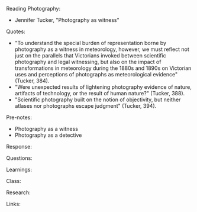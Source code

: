 Reading Photography:

- Jennifer Tucker, "Photography as witness"

Quotes:

- "To understand the special burden of representation borne by photography as a witness in meteorology, however, we must reflect not just on the parallels that Victorians invoked between scientific photography and legal witnessing, but also on the impact of transformations in meteorology during the 1880s and 1890s on Victorian uses and perceptions of photographs as meteorological evidence" (Tucker, 384).
- "Were unexpected results of lightening photography evidence of nature, artifacts of technology, or the result of human nature?" (Tucker, 388).
- "Scientific photography built on the notion of objectivity, but neither atlases nor photographs escape judgment" (Tucker, 394).

Pre-notes:

- Photography as a witness
- Photography as a detective

Response:



Questions:

Learnings:

Class:

Research:

Links:
